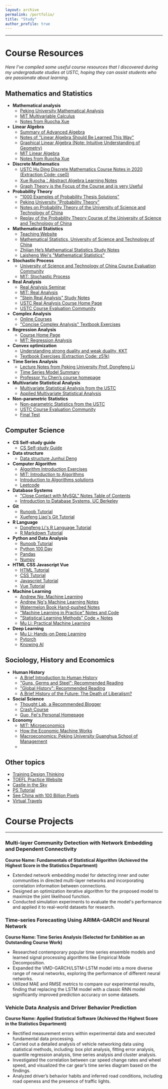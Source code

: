 ```yaml
---
layout: archive
permalink: /portfolio/
title: "Study"
author_profile: true
---
```


---

# Course Resources

*Here I've compiled some useful course resources that I discovered during my undergraduate studies at USTC, hoping they can assist students who are passionate about learning.*

## Mathematics and Statistics

- **Mathematical analysis**
  - [Peking University Mathematical Analysis](http://faculty.bicmr.pku.edu.cn/~zhennan/teaching/MA18/index.html)
  - [MIT Multivariable Calculus](https://www.bilibili.com/video/BV1Us411B7tn/?from=search&seid=8744076019470883344&spm_id_from=333.337.0.0)
  - [Notes from Ruocha Xue](https://zhuanlan.zhihu.com/p/36244377)
- **Linear Algebra**
  - [Summary of Advanced Algebra](home.ustc.edu.cn/~zhengjiming/2020/05/13/linealgbra/#向量空间)
  - [Notes of "Linear Algebra Should Be Learned This Way"](https://lam8da.github.io/2019/07/22/linear-algebra-done-right-notes1/)
  - [Graphical Linear Algebra (Note: Intuitive Understanding of Geometry)](https://mathpretty.com/9172.html)
  - [MIT Linear Algebra](https://www.bilibili.com/video/BV1ix411f7Yp/?from=search&seid=5444004264461430011&spm_id_from=333.337.0.0)
  - [Notes from Ruocha Xue](https://zhuanlan.zhihu.com/p/35567667)
- **Discrete Mathematics**
  - [USTC Hu Ding Discrete Mathematics Course Notes in 2020 (Extraction Code: cse0)](https://rec.ustc.edu.cn/share/e81c7080-8bde-11eb-b2c3-51119829739d)
  - [Xue Ruocha：Abstract Algebra Learning Notes](https://zhuanlan.zhihu.com/p/30384157?group_id=906969603532791808)
  - [Graph Theory is the Focus of the Course and is very Useful](https://www.bilibili.com/video/BV1Kx411f7bL/?from=search&seid=9392136171329022461&spm_id_from=333.337.0.0)
- **Probability Theory**
  - ["1000 Examples of Probability Thesis Solutions"](https://www.kdocs.cn/l/cvdXahMn9wWa)
  - [Peking University "Probability Theory"](https://www.math.pku.edu.cn/teachers/dayue/Homepage/instruction.htm)
  - [Notes on Probability Theory of the University of Science and Technology of China](http://home.ustc.edu.cn/~quantumslayer/file/note/Notes_Probability.pdf)
  - [Replay of the Probability Theory Course of the University of Science and Technology of China](http://home.ustc.edu.cn/~quantumslayer/file/Blackboard/001143.02.2020SP.html)
- **Mathematical Statistics**
  - [Teaching Website](https://course.ustc.edu.cn/portal)
  - [Mathematical Statistics, University of Science and Technology of China](https://www.bilibili.com/video/BV1Zq4y1C7Bs?from=search&seid=13949561874161551561&spm_id_from=333.337.0.0)
  - [Zhijian He’s Mathematical Statistics Study Notes](https://bookdown.org/hezhijian/book/#section-1)
  - [Laisheng Wei's "Mathematical Statistics"](https://www.doc88.com/p-1496457237964.html)
- **Stochastic Process**
  - [University of Science and Technology of China Course Evaluation Community](https://icourse.club/course/2092/)
  - [MIT: Stochastic Process](https://www.youtube.com/watch?v=7CYXy9J4Aao&list=PLEEF5322B331C1B98)
- **Real Analysis**
  - [Real Analysis Seminar](https://www.bilibili.com/video/BV17v41177U5/?spm_id_from=333.999.0.0)
  - [MIT: Real Analysis](https://www.youtube.com/watch?v=LY7YmuDbuW0&list=PLUl4u3cNGP61O7HkcF7UImpM0cR_L2gSw)
  - ["Stein Real Analysis" Study Notes](https://zhuanlan.zhihu.com/p/31982152)
  - [USTC Real Analysis Course Home Page](http://staff.ustc.edu.cn/~jwguo/teaching/real/2020spring.html)
  - [USTC Course Evaluation Community](https://icourse.club/course/2059/)
- **Complex Analysis**
  - [Online Courses](https://www.youtube.com/watch?v=dEu5ie25U0Y&list=PLBh2i93oe2qtIc75sLYaVEBt0QNqVbdmZ)
  - ["Concise Complex Analysis" Textbook Exercises](https://max.book118.com/html/2018/0218/153640885.shtm)
- **Regression Analysis**
  - [Course Home Page](http://staff.ustc.edu.cn/~ynyang/2022/)
  - [MIT: Regression Analysis](https://www.youtube.com/watch?v=l1kLCrxL9Hk)
- **Convex optimization**
  - [Understanding strong duality and weak duality, KKT](https://blog.csdn.net/Cyril_KI/article/details/107741019)
  - [Textbook Exercises (Extraction Code: z51k)](https://pan.baidu.com/share/init?surl=6opk1PtsbH7xrALYKI3mkA)
- **Time Series Analysis**
  - [Lecture Notes from Peking University Prof. Dongfeng Li](https://www.math.pku.edu.cn/teachers/lidf/course/atsa/atsanotes/html/_atsanotes/)
  - [Time Series Model Summary](https://zhuanlan.zhihu.com/p/284014497)
  - [Professor Yu Chen’s course homepage](http://staff.ustc.edu.cn/~cyu/teach/TimeSeries/ts.htm)
- **Multivariate Statistical Analysis**
  - [Multivariate Statistical Analysis from the USTC](http://staff.ustc.edu.cn/~zwp/teach/MVA/mva.htm)
  - [Applied Multivariate Statistical Analysis](https://www.youtube.com/watch?v=uvy37NYDb5Y&list=PLugR2r-GFd_DxK7anKgX6H7AkKhuG6Pv9)
- **Non-parametric Statistics**
  - [Non-parametric Statistics from the USTC](http://staff.ustc.edu.cn/~zwp/teach/nonpar/nonpar.htm)
  - [USTC Course Evaluation Community](https://icourse.club/course/6793/)
  - [Final Test](https://icourse.club/uploads/files/c52431401c5a8c381f9a688678db37ff24fcc8af.pdf)

## Computer Science

- **CS Self-study guide**
  - [CS Self-study Guide](https://csdiy.wiki/#_8)
- **Data structure**
  - [Data structure Junhui Deng](https://dsa.cs.tsinghua.edu.cn/~deng/ds/index.htm)
- **Computer Algorithm**
  - [Algorithm Introduction Exercises](https://github.com/dandanJing/computer/tree/master/books/%E7%AE%97%E6%B3%95%E5%AF%BC%E8%AE%BA)
  - [MIT: Introduction to Algorithms](https://www.bilibili.com/video/BV1Kx411f7bL/?from=search&seid=9392136171329022461&spm_id_from=333.337.0.0)
  - [Introduction to Algorithms solutions](https://ita.skanev.com/index.html)
  - [Leetcode](https://leetcode.com/)
- **Database Systems**
  - ["Close Contact with MySQL" Notes Table of Contents](https://zhangjia.io/682.html)
  - [Introduction to Database Systems, UC Berkeley](https://cs186berkeley.net/sp21/)
- **Git**
  - [Runoob Tutorial](https://www.runoob.com/git/git-remote-repo.html)
  - [Xuefeng Liao's Git Tutorial](https://www.liaoxuefeng.com/wiki/896043488029600/898732864121440)
- **R Language**
  - [Dongfeng Li's R Language Tutorial](https://www.math.pku.edu.cn/teachers/lidf/docs/Rbook/html/_Rbook/)
  - [R Markdown Tutorial](https://rstudio.github.io/visual-markdown-editing/)
- **Python and Data Analysis**
  - [Runoob Tutorial](https://www.runoob.com/)
  - [Python 100 Day](https://github.com/jackh001/python100Day)
  - [Pandas](https://www.gairuo.com/p/pandas-data-structure)
  - [Numpy](https://zhuanlan.zhihu.com/p/73295997)
- **HTML CSS Javascript Vue**
  - [HTML Tutorial](https://www.bilibili.com/video/BV1vs411M7aT/?spm_id_from=333.337.search-card.all.click&vd_source=e23f64442560de83400d923391ddd45b)
  - [CSS Tutorial](https://www.bilibili.com/video/BV1bW411R7hg/?spm_id_from=333.788.recommend_more_video.-1&vd_source=e23f64442560de83400d923391ddd45b)
  - [Javascript Tutorial](https://www.bilibili.com/video/BV1Jt411D7j6/?spm_id_from=333.788.recommend_more_video.-1&vd_source=e23f64442560de83400d923391ddd45b)
  - [Vue Tutorial](https://www.bilibili.com/video/BV1QA4y1d7xf/?spm_id_from=333.337.search-card.all.click&vd_source=e23f64442560de83400d923391ddd45b)
- **Machine Learning**
  - [Andrew Ng: Machine Learning](https://www.bilibili.com/video/BV1Pa411X76s/?spm_id_from=333.337.search-card.all.click)
  - [Andrew Ng's Machine Learning Notes](http://www.ai-start.com/ml2014/)
  - [Watermelon Book Hand-pushed Notes](https://github.com/Sophia-11/Machine-Learning-Notes/)
  - ["Machine Learning in Practice" Notes and Code](https://kyonhuang.top/Machine-learning-in-action-notes/#/)
  - ["Statistical Learning Methods" Code + Notes](https://github.com/SmirkCao/Lihang)
  - [Mu Li: Practical Machine Learning](https://www.bilibili.com/video/BV13U4y1N7Uo/?spm_id_from=333.999.0.0&vd_source=e23f64442560de83400d923391ddd45b)
- **Deep Learning**
  - [Mu Li: Hands-on Deep Learning](https://www.bilibili.com/video/BV1oX4y137bC/?spm_id_from=333.788.recommend_more_video.0&vd_source=e23f64442560de83400d923391ddd45b)
  - [Pytorch](https://pytorch.org/)
  - [Knowing AI](https://space.bilibili.com/237111975)

## Sociology, History and Economics

- **Human History**
  - [A Brief Introduction to Human History](https://www.bilibili.com/video/BV1f4411x7E9/?spm_id_from=333.999.0.0)
  - ["Guns, Germs and Steel": Recommended Reading](https://www.bilibili.com/video/BV1Tx411D7ni/?from=search&seid=675407549973582138&spm_id_from=333.337.0.0)
  - ["Global History": Recommended Reading](https://www.bilibili.com/video/BV18P4y1s7xa/?spm_id_from=333.788.recommend_more_video.2)
  - [A Brief History of the Future: The Death of Liberalism?](https://www.bilibili.com/video/BV1JT4y197Lp/?spm_id_from=333.337.search-card.all.click&vd_source=e23f64442560de83400d923391ddd45b)
- **Social Science**
  - [Thought Lab, a Recommended Blogger](https://space.bilibili.com/14583962?from=search&seid=4870194314942835688&spm_id_from=333.337.0.0)
  - [Crash Course](https://www.bilibili.com/video/BV1Ux411k76Z/?from=search&seid=16664826655277703844&spm_id_from=333.337.0.0)
  - [Guo, Fei's Personal Homepage](https://www.guofei.site/pages/reading.html)
- **Economy**
  - [MIT: Microeconomics](https://www.bilibili.com/video/BV1MV411U75D/?from=search&seid=13200181373873327036)
  - [How the Economic Machine Works](https://www.bilibili.com/video/BV1tJ411k7fq/)
  - [Macroeconomics: Peking University Guanghua School of Management](https://www.bilibili.com/video/av77739800/?p=1)
  - 
## Other topics

- [Training Design Thinking](https://www.bilibili.com/video/BV1f4411377j/?from=search&seid=8744076019470883344&spm_id_from=333.337.0.0)
- [TOEFL Practice Website](https://toefl.kmf.com/n/home)
- [Castle in the Sky](https://www.skypixel.com/)
- [PS Tutorial](https://creativecloud.adobe.com/learn/photoshop/web/ps-basics-fundamentals)
- [See China with 100 Billion Pixels](http://bigpixel.cn/zh-CN.html)
- [Virtual Travels](https://www.airpano.com/)


# Course Projects

---

### Multi-layer Community Detection with Network Embedding and Dependent Connectivity 

**Course Name: Fundamentals of Statistical Algorithm (Achieved the Highest Score in the Statistics Department)**

 - Extended network embedding model for detecting inner and outer communities in directed multi-layer networks and incorporating correlation information between connections.
 - Designed an optimization iterative algorithm for the proposed model to maximize the joint likelihood function.
 - Conducted simulation experiments to evaluate the model's performance and applied it to real-world datasets for research.

### Time-series Forecasting Using ARIMA-GARCH and Neural Network

**Course Name: Time Series Analysis (Selected for Exhibition as an Outstanding Course Work)**

 - Researched contemporary popular time series ensemble models and learned signal processing algorithms like Empirical Mode Decomposition.
 - Expanded the VMD-GARCH/LSTM-LSTM model into a more diverse range of neural networks, exploring the performance of different neural networks.
 - Utilized MAE and RMSE metrics to compare our experimental results, finding that replacing the LSTM model with a classic RNN model significantly improved prediction accuracy on some datasets.

### Vehicle Data Analysis and Driver Behavior Prediction

**Course Name: Applied Statistical Software (Achieved the Highest Score in the Statistics Department)**

 - Rectified measurement errors within experimental data and executed fundamental data processing.
 - Carried out a detailed analysis of vehicle networking data using statistical methods, including: box plot analysis, fitting
error analysis, quantile regression analysis, time series analysis and cluster analysis.
 - Investigated the correlation between car speed change rates and wheel speed, and visualized the car gear’s time series
diagram based on the findings.
 - Analyzed driver’s behavior habits and inferred road conditions, including road openess and the presence of traffic lights.




